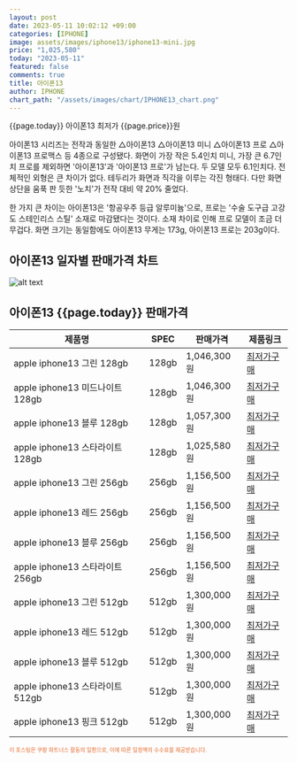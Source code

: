 ```yaml
---
layout: post
date: 2023-05-11 10:02:12 +09:00
categories: [IPHONE]
image: assets/images/iphone13/iphone13-mini.jpg
price: "1,025,580"
today: "2023-05-11"
featured: false
comments: true
title: 아이폰13
author: IPHONE
chart_path: "/assets/images/chart/IPHONE13_chart.png"
---
```


{{page.today}} 아이폰13 최저가 {{page.price}}원

아이폰13 시리즈는 전작과 동일한 △아이폰13 △아이폰13 미니 △아이폰13 프로 △아이폰13 프로맥스 등 4종으로 구성됐다. 
화면이 가장 작은 5.4인치 미니, 가장 큰 6.7인치 프로를 제외하면 '아이폰13'과 '아이폰13 프로'가 남는다. 두 모델 모두 6.1인치다.
전체적인 외형은 큰 차이가 없다. 테두리가 화면과 직각을 이루는 각진 형태다. 다만 화면 상단을 움푹 판 듯한 '노치'가 전작 대비 약 20% 줄었다.

한 가지 큰 차이는 아이폰13은 '항공우주 등급 알루미늄'으로, 프로는 '수술 도구급 고강도 스테인리스 스틸' 소재로 마감됐다는 것이다. 소재 차이로 인해 프로 모델이 조금 더 무겁다. 화면 크기는 동일함에도 아이폰13 무게는 173g, 아이폰13 프로는 203g이다.

## 아이폰13 일자별 판매가격 차트
![alt text]({{page.chart_path}} "아이폰13 판매가격 차트")

## 아이폰13 {{page.today}} 판매가격
<main>
<table id="rwd-table-large">
  <thead>
    <tr>
      <th>제품명</th>
      <th>SPEC</th>
      <th>판매가격</th>
      <th>제품링크</th>
    </tr>
  </thead>
  <tbody><tr>
        <td>apple iphone13 그린 128gb </td>
        <td>128gb</td>
        <td>1,046,300원</td>
        <td><a href='https://link.coupang.com/a/SOUTm' target='_blank'>최저가구매</a></td>
        </tr><tr>
        <td>apple iphone13 미드나이트 128gb </td>
        <td>128gb</td>
        <td>1,046,300원</td>
        <td><a href='https://link.coupang.com/a/SOU2r' target='_blank'>최저가구매</a></td>
        </tr><tr>
        <td>apple iphone13 블루 128gb </td>
        <td>128gb</td>
        <td>1,057,300원</td>
        <td><a href='https://link.coupang.com/a/SOU6A' target='_blank'>최저가구매</a></td>
        </tr><tr>
        <td>apple iphone13 스타라이트 128gb </td>
        <td>128gb</td>
        <td>1,025,580원</td>
        <td><a href='https://link.coupang.com/a/SOU9z' target='_blank'>최저가구매</a></td>
        </tr><tr>
        <td>apple iphone13 그린 256gb </td>
        <td>256gb</td>
        <td>1,156,500원</td>
        <td><a href='https://link.coupang.com/a/SOVki' target='_blank'>최저가구매</a></td>
        </tr><tr>
        <td>apple iphone13 레드 256gb </td>
        <td>256gb</td>
        <td>1,156,500원</td>
        <td><a href='https://link.coupang.com/a/SOVnU' target='_blank'>최저가구매</a></td>
        </tr><tr>
        <td>apple iphone13 블루 256gb </td>
        <td>256gb</td>
        <td>1,156,500원</td>
        <td><a href='https://link.coupang.com/a/SOVqc' target='_blank'>최저가구매</a></td>
        </tr><tr>
        <td>apple iphone13 스타라이트 256gb </td>
        <td>256gb</td>
        <td>1,156,500원</td>
        <td><a href='https://link.coupang.com/a/SOVsX' target='_blank'>최저가구매</a></td>
        </tr><tr>
        <td>apple iphone13 그린 512gb </td>
        <td>512gb</td>
        <td>1,300,000원</td>
        <td><a href='https://link.coupang.com/a/SOVvl' target='_blank'>최저가구매</a></td>
        </tr><tr>
        <td>apple iphone13 레드 512gb </td>
        <td>512gb</td>
        <td>1,300,000원</td>
        <td><a href='https://link.coupang.com/a/SOVxV' target='_blank'>최저가구매</a></td>
        </tr><tr>
        <td>apple iphone13 블루 512gb </td>
        <td>512gb</td>
        <td>1,300,000원</td>
        <td><a href='https://link.coupang.com/a/SOVAD' target='_blank'>최저가구매</a></td>
        </tr><tr>
        <td>apple iphone13 스타라이트 512gb </td>
        <td>512gb</td>
        <td>1,300,000원</td>
        <td><a href='https://link.coupang.com/a/SOVCL' target='_blank'>최저가구매</a></td>
        </tr><tr>
        <td>apple iphone13 핑크 512gb </td>
        <td>512gb</td>
        <td>1,300,000원</td>
        <td><a href='https://link.coupang.com/a/SOVEZ' target='_blank'>최저가구매</a></td>
        </tr></tbody>
</table>
</main>
<div style="color:#e56a2c;font-size: 0.7em;" >
이 포스팅은 쿠팡 파트너스 활동의 일환으로, 이에 따른 일정액의 수수료를 제공받습니다.
</div>
